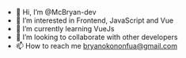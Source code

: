 - 👋 Hi, I’m @McBryan-dev
- 👀 I’m interested in Frontend, JavaScript and Vue
- 🌱 I’m currently learning VueJs
- 💞️ I’m looking to collaborate with other developers
- 📫 How to reach me bryanokononfua@gmail.com

<!---
McBryan-dev/McBryan-dev is a ✨ special ✨ repository because its `README.md` (this file) appears on your GitHub profile.
You can click the Preview link to take a look at your changes.
--->
